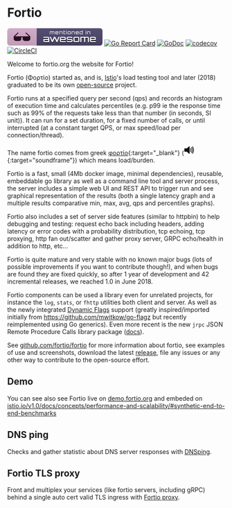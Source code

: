 # Fortio

[![Awesome Go](mentioned-badge.svg)](https://github.com/avelino/awesome-go#networking)
[![Go Report Card](https://goreportcard.com/badge/fortio.org/fortio)](https://goreportcard.com/report/fortio.org/fortio)
[![GoDoc](https://godoc.org/fortio.org/fortio?status.svg)](https://godoc.org/fortio.org/fortio)
[![codecov](https://codecov.io/gh/fortio/fortio/branch/master/graph/badge.svg)](https://codecov.io/gh/fortio/fortio)
[![CircleCI](https://circleci.com/gh/fortio/fortio.svg?style=shield)](https://circleci.com/gh/fortio/fortio)

Welcome to fortio.org the website for Fortio!

Fortio (Φορτίο) started as, and is, [Istio](https://istio.io/)'s load testing tool and later (2018) graduated to be its own [open-source](https://github.com/fortio/fortio) project.

Fortio runs at a specified query per second (qps) and records an histogram of execution time
and calculates percentiles (e.g. p99 ie the response time such as 99% of the requests take less than that number (in seconds, SI unit)).
It can run for a set duration, for a fixed number of calls, or until interrupted (at a constant target QPS, or max speed/load per connection/thread).

The name fortio comes from greek [φορτίο](https://translate.google.com/#el/en/%CF%86%CE%BF%CF%81%CF%84%CE%AF%CE%BF){:target="_blank"} ([![Play](Speaker_Icon.svg)](fortio.mp3){:target="soundframe"}) which means load/burden.

Fortio is a fast, small (4Mb docker image, minimal dependencies), reusable, embeddable go library as well as a command line tool and server process,
the server includes a simple web UI and REST API to trigger run and see graphical representation of the results (both a single latency graph and a multiple results comparative min, max, avg, qps and percentiles graphs).

Fortio also includes a set of server side features (similar to httpbin) to help debugging and testing: request echo back including headers, adding latency or error codes with a probability distribution, tcp echoing, tcp proxying, http fan out/scatter and gather proxy server, GRPC echo/health in addition to http, etc...

Fortio is quite mature and very stable with no known major bugs (lots of possible improvements if you want to contribute though!),
and when bugs are found they are fixed quickly, so after 1 year of development and 42 incremental releases, we reached 1.0 in June 2018.

Fortio components can be used a library even for unrelated projects, for instance the `log`, `stats`, or `fhttp` utilities both client and server.
As well as the newly integrated [Dynamic Flags](dflag/) support (greatly inspired/imported initially from https://github.com/mwitkow/go-flagz but recently reimplemented using Go generics).
Even more recent is the new `jrpc` JSON Remote Procedure Calls library package ([docs](https://pkg.go.dev/fortio.org/fortio/jrpc)).


See [github.com/fortio/fortio](https://github.com/fortio/fortio/#fortio) for more information about fortio, see examples of use and screenshots, download the latest [release](https://github.com/fortio/fortio/releases), file any issues or any other way to contribute to the open-source effort.

## Demo

You can see also see Fortio live on [demo.fortio.org](https://demo.fortio.org/) and embeded on [istio.io/v1.0/docs/concepts/performance-and-scalability/#synthetic-end-to-end-benchmarks](https://istio.io/v1.0/docs/concepts/performance-and-scalability/#synthetic-end-to-end-benchmarks)

## DNS ping

Checks and gather statistic about DNS server responses with [DNSping](dnsping/).

## Fortio TLS proxy

Front and multiplex your services (like fortio servers, including gRPC) behind a single auto cert valid TLS ingress with [Fortio proxy](proxy.md).

<!-- for the sound file link above -->
<iframe name="soundframe" style="width:0; height:0; border:0; border:none"></iframe>
